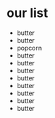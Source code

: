 # our list

- butter
- butter
- popcorn
- butter
- butter
- butter
- butter
- butter
- butter
- butter
- butter
